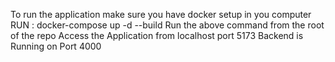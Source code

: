 To run the application make sure you have docker setup in you computer
RUN : docker-compose up -d --build 
Run the above command from the root of the repo
Access the Application from localhost port 5173
Backend is Running on Port 4000
